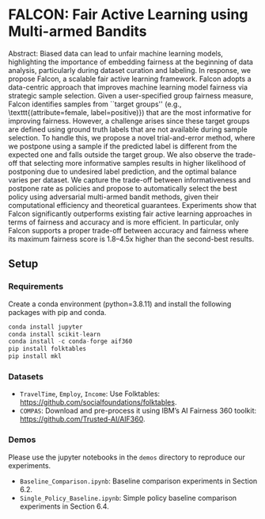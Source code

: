 # FALCON: Fair Active Learning using Multi-armed Bandits
Abstract: Biased data can lead to unfair machine learning models, highlighting the importance of embedding fairness at the beginning of data analysis, particularly during dataset curation and labeling. In response, we propose Falcon, a scalable fair active learning framework. Falcon adopts a data-centric approach that improves machine learning model fairness via strategic sample selection. Given a user-specified group fairness measure, Falcon identifies samples from ``target groups'' (e.g., \texttt{(attribute=female, label=positive)}) that are the most informative for improving fairness. However, a challenge arises since these target groups are defined using ground truth labels that are not available during sample selection. To handle this, we propose a novel trial-and-error method, where we postpone using a sample if the predicted label is different from the expected one and falls outside the target group. We also observe the trade-off that selecting more informative samples results in higher likelihood of postponing due to undesired label prediction, and the optimal balance varies per dataset. We capture the trade-off between informativeness and postpone rate as policies and propose to automatically select the best policy using adversarial multi-armed bandit methods, given their computational efficiency and theoretical guarantees. Experiments show that Falcon significantly outperforms existing fair active learning approaches in terms of fairness and accuracy and is more efficient. In particular, only Falcon supports a proper trade-off between accuracy and fairness where its maximum fairness score is 1.8–4.5x higher than the second-best results.

## Setup

### Requirements
Create a conda environment (python=3.8.11) and install the following packages with pip and conda.
```python
conda install jupyter
conda install scikit-learn
conda install -c conda-forge aif360
pip install folktables
pip install mkl
```

### Datasets
<!-- You also need to manually install the COMPAS dataset from IBM’s AI Fairness 360 toolkit: https://github.com/Trusted-AI/AIF360. -->
* ```TravelTime```, ```Employ```, ```Income```: Use Folktables: https://github.com/socialfoundations/folktables.
* ```COMPAS```: Download and pre-process it using IBM’s AI Fairness 360 toolkit: https://github.com/Trusted-AI/AIF360.

### Demos
Please use the jupyter notebooks in the ```demos``` directory to reproduce our experiments.
* ```Baseline_Comparison.ipynb```: Baseline comparison experiments in Section 6.2.
* ```Single_Policy_Baseline.ipynb```: Simple policy baseline comparison experiments in Section 6.4.
